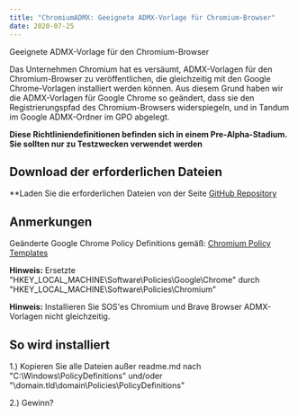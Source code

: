 ```yaml
---
title: "ChromiumADMX: Geeignete ADMX-Vorlage für Chromium-Browser"
date: 2020-07-25
---
```



Geeignete ADMX-Vorlage für den Chromium-Browser

Das Unternehmen Chromium hat es versäumt, ADMX-Vorlagen für den Chromium-Browser zu veröffentlichen, die gleichzeitig mit den Google Chrome-Vorlagen installiert werden können.
Aus diesem Grund haben wir die ADMX-Vorlagen für Google Chrome so geändert, dass sie den Registrierungspfad des Chromium-Browsers widerspiegeln, und in Tandum im Google ADMX-Ordner im GPO abgelegt.

**Diese Richtliniendefinitionen befinden sich in einem Pre-Alpha-Stadium. Sie sollten nur zu Testzwecken verwendet werden**

## Download der erforderlichen Dateien

**Laden Sie die erforderlichen Dateien von der Seite [GitHub Repository](https://github.com/simeononsecurity/ChromiumADMX)

## Anmerkungen

Geänderte Google Chrome Policy Definitions gemäß:
[Chromium Policy Templates](https://www.chromium.org/administrators/policy-templates)

**Hinweis:** Ersetzte "HKEY_LOCAL_MACHINE\Software\Policies\Google\Chrome" durch "HKEY_LOCAL_MACHINE\Software\Policies\Chromium\"

**Hinweis:** Installieren Sie SOS'es Chromium und Brave Browser ADMX-Vorlagen nicht gleichzeitig.

## So wird installiert

1.) Kopieren Sie alle Dateien außer readme.md nach "C:\Windows\PolicyDefinitions" und/oder "\\domain.tld\domain\Policies\PolicyDefinitions"

2.) Gewinn?




